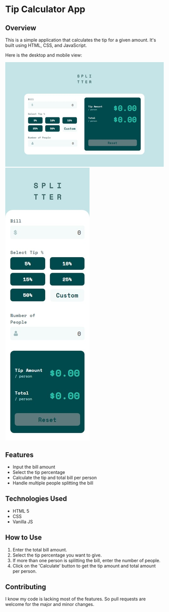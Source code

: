 # Tip Calculator App

## Overview
This is a simple application that calculates the tip for a given amount. It's built using HTML, CSS, and JavaScript.

Here is the desktop and mobile view:
<p>
    <img src="./images/desktop-view.jpg" width="600">
    <img src="./images/mobile-view.jpeg">
</p>

## Features
- Input the bill amount
- Select the tip percentage
- Calculate the tip and total bill per person
- Handle multiple people splitting the bill

## Technologies Used
- HTML 5
- CSS
- Vanilla JS

## How to Use
1. Enter the total bill amount.
2. Select the tip percentage you want to give.
3. If more than one person is splitting the bill, enter the number of people.
4. Click on the 'Calculate' button to get the tip amount and total amount per person.

## Contributing
I know my code is lacking most of the features. So pull requests are welcome for the major and minor changes.
